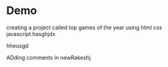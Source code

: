 # Demo
creating a project called top games of the year using html css javascript.hasghjdx

hheusgd

ADding comments in newRakeshj
